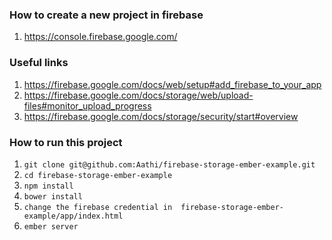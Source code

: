 ### How to create a new project in firebase
1. https://console.firebase.google.com/

### Useful links
1. https://firebase.google.com/docs/web/setup#add_firebase_to_your_app
2. https://firebase.google.com/docs/storage/web/upload-files#monitor_upload_progress
3. https://firebase.google.com/docs/storage/security/start#overview

### How to run this project
1. `git clone git@github.com:Aathi/firebase-storage-ember-example.git`
2. `cd firebase-storage-ember-example`
3. `npm install`
4. `bower install`
5. `change the firebase credential in  firebase-storage-ember-example/app/index.html`
6. `ember server`

